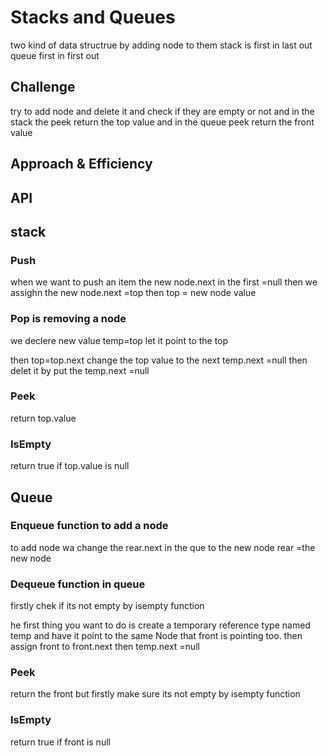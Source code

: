 # Stacks and Queues
two kind of data structrue by adding node to them 
stack is first in last out 
queue first in first out 

## Challenge
try to add node and delete it and check if they are empty or not and in the stack the peek return the top value and in the queue peek return the front value 
## Approach & Efficiency


## API

## stack

### Push 
when we want to push an item 
the new node.next in the first =null
then we assighn the new node.next =top
then top = new node value 
### Pop is removing a node 
we declere new value temp=top
let it point to the top 

then top=top.next
change the top value to the next 
temp.next =null
then delet it by put the temp.next =null
### Peek 
return top.value 
### IsEmpty 
return true if top.value is null
## Queue

### Enqueue function to add a node 
to add node wa change the rear.next in the que to the new node 
rear =the new node
### Dequeue function in queue
firstly chek if its not empty by isempty function

he first thing you want to do is create a temporary reference type named temp and have it point to the same Node that front is pointing too.
then assign front to front.next 
then temp.next =null

### Peek 
return the front but firstly make sure its not empty by isempty function 
### IsEmpty 
return true if front is null


